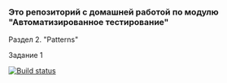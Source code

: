 ### Это репозиторий с домашней работой по модулю "Автоматизированное тестирование"

Раздел 2. "Patterns"

Задание 1 

[![Build status](https://ci.appveyor.com/api/projects/status/xdeip5jv24106kjl?svg=true)](https://ci.appveyor.com/project/LiudmilaLobanova/automation-fifth-lesson)
